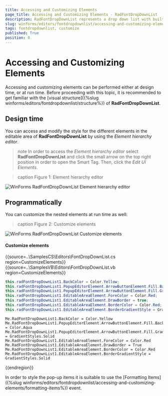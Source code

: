 ```yaml
---
title: Accessing and Customizing Elements
page_title: Accessing and Customizing Elements - RadFontDropDownList
description: RadFontDropDownList represents a drop down list with built-in fonts that are installed on the system. 
slug: winforms/editors/fontdropdownlist/accessing-and-customizing-elements
tags: fontdropdownlist, customize
published: True
position: 0
---
```


# Accessing and Customizing Elements
 
Accessing and customizing elements can be performed either at design time, or at run time. Before proceeding with this topic, it is recommended to get familiar with the [visual structure]({%slug winforms/editors/fontdropdownlist/structure%}) of **RadFontDropDownList**.
      

## Design time

You can access and modify the style for the different elements in the editable area of **RadFontDropDownList** by using the *Element hierarchy editor*.

>note In order to access the *Element hierarchy editor* select **RadFontDropDownList** and click the small arrow on the top right position in order to open the Smart Tag. Then, click the *Edit UI Elements*.

>caption Figure 1: Element hierarchy editor

![WinForms RadFontDropDownList Element hierarchy editor](images/editors-fontdropdownlist-accessing-and-customizing-elements001.png)

## Programmatically

You can customize the nested elements at run time as well:

>caption Figure 2: Customize elements

![WinForms RadFontDropDownList Customize elements](images/editors-fontdropdownlist-accessing-and-customizing-elements002.png)

#### Customize elements 

{{source=..\SamplesCS\Editors\FontDropDownList.cs region=CustomizeElements}} 
{{source=..\SamplesVB\Editors\FontDropDownList.vb region=CustomizeElements}} 

````C#
this.radFontDropDownList1.BackColor = Color.Yellow;
this.radFontDropDownList1.PopupEditorElement.ArrowButtonElement.Fill.BackColor = Color.Aqua;
this.radFontDropDownList1.PopupEditorElement.ArrowButtonElement.Fill.GradientStyle = GradientStyles.Solid;
this.radFontDropDownList1.EditableAreaElement.ForeColor = Color.Red;
this.radFontDropDownList1.EditableAreaElement.DrawBorder = true;
this.radFontDropDownList1.EditableAreaElement.BorderColor = Color.Red;
this.radFontDropDownList1.EditableAreaElement.BorderGradientStyle = GradientStyles.Solid;

````
````VB.NET
Me.RadFontDropDownList1.BackColor = Color.Yellow
Me.RadFontDropDownList1.PopupEditorElement.ArrowButtonElement.Fill.BackColor = Color.Aqua
Me.RadFontDropDownList1.PopupEditorElement.ArrowButtonElement.Fill.GradientStyle = GradientStyles.Solid
Me.RadFontDropDownList1.EditableAreaElement.ForeColor = Color.Red
Me.RadFontDropDownList1.EditableAreaElement.DrawBorder = True
Me.RadFontDropDownList1.EditableAreaElement.BorderColor = Color.Red
Me.RadFontDropDownList1.EditableAreaElement.BorderGradientStyle = GradientStyles.Solid

````

{{endregion}} 
 
In order to style the pop-up items it is suitable to use the [Formatting Items]({%slug winforms/editors/fontdropdownlist/accessing-and-customizing-elements/formatting-items%}) event.
